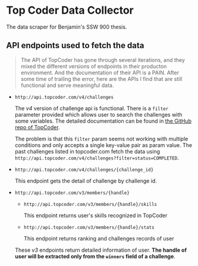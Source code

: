# Top Coder Data Collector

The data scraper for Benjamin's SSW 900 thesis.

## API endpoints used to fetch the data 

> The API of TopCoder has gone through several iterations, and they mixed the different versions of endpoints in their producton environment. And the documentation of their API is a PAIN. After some time of trailing the error, here are the APIs I find that are still functional and serve meaningful data. 

- `http://api.topcoder.com/v4/challenges`

   The _v4_ version of challenge api is functional. There is a `filter` parameter provided which allows user to search the challenges with some variables. The detailed documentation can be found in [the GitHub repo of TopCoder](https://github.com/topcoder-platform/topcoder-api-challenges/blob/master/docs/DefaultApi.md#challengesGet).

   The problem is that this `filter` param seems not working with multiple conditions and only accepts a single key-value pair as param value. The past challenges listed in topcoder.com fetch the data using `http://api.topcoder.com/v4/challenges?filter=status=COMPLETED`.

- `http://api.topcoder.com/v4/challenges/{challenge_id}`

   This endpoint gets the detail of challenge by challenge id.

- `http://api.topcoder.com/v3/members/{handle}`

  - `http://api.topcoder.com/v3/members/{handle}/skills`

     This endpoint returns user's skills recognized in TopCoder

  - `http://api.topcoder.com/v3/members/{handle}/stats`

     This endpoint returns ranking and challenges records of user

   These _v3_ endpoints return detailed information of user. **The handle of user will be extracted only from the `winners` field of a challenge**.
